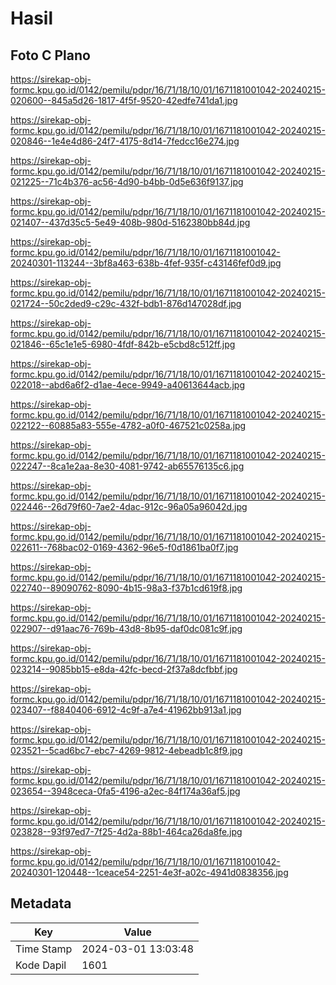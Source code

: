# Hasil

## Foto C Plano

https://sirekap-obj-formc.kpu.go.id/0142/pemilu/pdpr/16/71/18/10/01/1671181001042-20240215-020600--845a5d26-1817-4f5f-9520-42edfe741da1.jpg

https://sirekap-obj-formc.kpu.go.id/0142/pemilu/pdpr/16/71/18/10/01/1671181001042-20240215-020846--1e4e4d86-24f7-4175-8d14-7fedcc16e274.jpg

https://sirekap-obj-formc.kpu.go.id/0142/pemilu/pdpr/16/71/18/10/01/1671181001042-20240215-021225--71c4b376-ac56-4d90-b4bb-0d5e636f9137.jpg

https://sirekap-obj-formc.kpu.go.id/0142/pemilu/pdpr/16/71/18/10/01/1671181001042-20240215-021407--437d35c5-5e49-408b-980d-5162380bb84d.jpg

https://sirekap-obj-formc.kpu.go.id/0142/pemilu/pdpr/16/71/18/10/01/1671181001042-20240301-113244--3bf8a463-638b-4fef-935f-c43146fef0d9.jpg

https://sirekap-obj-formc.kpu.go.id/0142/pemilu/pdpr/16/71/18/10/01/1671181001042-20240215-021724--50c2ded9-c29c-432f-bdb1-876d147028df.jpg

https://sirekap-obj-formc.kpu.go.id/0142/pemilu/pdpr/16/71/18/10/01/1671181001042-20240215-021846--65c1e1e5-6980-4fdf-842b-e5cbd8c512ff.jpg

https://sirekap-obj-formc.kpu.go.id/0142/pemilu/pdpr/16/71/18/10/01/1671181001042-20240215-022018--abd6a6f2-d1ae-4ece-9949-a40613644acb.jpg

https://sirekap-obj-formc.kpu.go.id/0142/pemilu/pdpr/16/71/18/10/01/1671181001042-20240215-022122--60885a83-555e-4782-a0f0-467521c0258a.jpg

https://sirekap-obj-formc.kpu.go.id/0142/pemilu/pdpr/16/71/18/10/01/1671181001042-20240215-022247--8ca1e2aa-8e30-4081-9742-ab65576135c6.jpg

https://sirekap-obj-formc.kpu.go.id/0142/pemilu/pdpr/16/71/18/10/01/1671181001042-20240215-022446--26d79f60-7ae2-4dac-912c-96a05a96042d.jpg

https://sirekap-obj-formc.kpu.go.id/0142/pemilu/pdpr/16/71/18/10/01/1671181001042-20240215-022611--768bac02-0169-4362-96e5-f0d1861ba0f7.jpg

https://sirekap-obj-formc.kpu.go.id/0142/pemilu/pdpr/16/71/18/10/01/1671181001042-20240215-022740--89090762-8090-4b15-98a3-f37b1cd619f8.jpg

https://sirekap-obj-formc.kpu.go.id/0142/pemilu/pdpr/16/71/18/10/01/1671181001042-20240215-022907--d91aac76-769b-43d8-8b95-daf0dc081c9f.jpg

https://sirekap-obj-formc.kpu.go.id/0142/pemilu/pdpr/16/71/18/10/01/1671181001042-20240215-023214--9085bb15-e8da-42fc-becd-2f37a8dcfbbf.jpg

https://sirekap-obj-formc.kpu.go.id/0142/pemilu/pdpr/16/71/18/10/01/1671181001042-20240215-023407--f8840406-6912-4c9f-a7e4-41962bb913a1.jpg

https://sirekap-obj-formc.kpu.go.id/0142/pemilu/pdpr/16/71/18/10/01/1671181001042-20240215-023521--5cad6bc7-ebc7-4269-9812-4ebeadb1c8f9.jpg

https://sirekap-obj-formc.kpu.go.id/0142/pemilu/pdpr/16/71/18/10/01/1671181001042-20240215-023654--3948ceca-0fa5-4196-a2ec-84f174a36af5.jpg

https://sirekap-obj-formc.kpu.go.id/0142/pemilu/pdpr/16/71/18/10/01/1671181001042-20240215-023828--93f97ed7-7f25-4d2a-88b1-464ca26da8fe.jpg

https://sirekap-obj-formc.kpu.go.id/0142/pemilu/pdpr/16/71/18/10/01/1671181001042-20240301-120448--1ceace54-2251-4e3f-a02c-4941d0838356.jpg


## Metadata

| Key        | Value               |
| ---------- | ------------------- |
| Time Stamp | 2024-03-01 13:03:48 |
| Kode Dapil | 1601                |



